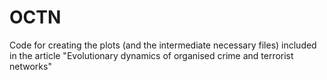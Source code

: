 # OCTN

Code for creating the plots (and the intermediate necessary files) included in the article "Evolutionary dynamics of organised crime and terrorist networks"
